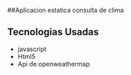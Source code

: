 ##Aplicacion estatica consulta de clima

##  Tecnologias Usadas
- javascript
- Html5
- Api de openweathermap
